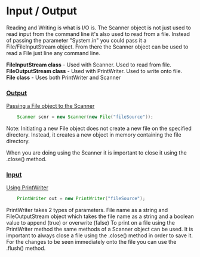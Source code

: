 # Input / Output
Reading and Writing is what is I/O is. The Scanner object is not just used to read input from
the command line it's also used to read from a file. Instead of passing the parameter 
"System.in" you could pass it a File/FileInputStream object. From there the Scanner object can be used to
read a File just line any command line.

<b>FileInputStream class</b> - Used with Scanner. Used to read from file. <br />
<b>FileOutputStream class</b> - Used with PrintWriter. Used to write onto file. <br />
<b>File class</b> - Uses both PrintWriter and Scanner<br />


### <u>Output</u>

<u>Passing a File object to the Scanner</u>
``` java
    Scanner scnr = new Scanner(new File("fileSource"));
```

Note: Initiating a new File object does not create a new file on the specified directory. 
Instead, it creates a new object in memory containing the file directory.

When you are doing using the Scanner it is important to close it using the .close() method.

### <u>Input</u>
<u>Using PrintWriter</u><br />
``` java
    PrintWriter out = new PrintWriter("fileSource");   
```

PrintWriter takes 2 types of parameters. File name as a string and FileOutputStream object which takes the file name as a string and a boolean value to append (true) or overwrite (false)
To print on a file using the PrintWriter method the same methods of a Scanner object can
be used. It is important to always close a file using the .close() method in order to save it.
For the changes to be seen immediately onto the file you can use the .flush() method.
